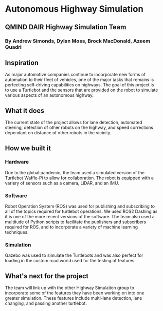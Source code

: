 # Autonomous Highway Simulation
## QMIND DAIR Highway Simulation Team
### By Andrew Simonds, Dylan Moss, Brock MacDonald, Azeem Quadri

## Inspiration
As major automotive companies continue to incorporate new forms of automation to their fleet of vehicles, one of the major tasks that remains is perfecting self-driving capabilities on highways.  The goal of this project is to use a Turtlebot and the sensors that are provided on the robot to simulate various aspects of an autonomous highway. 

## What it does
The current state of the project allows for lane detection, automated steering, detection of other robots on the highway, and speed corrections dependant on distance of other robots in the vicinity.  

## How we built it
### Hardware
Due to the global pandemic, the team used a simulated version of the Turtlebot Waffle-Pi to allow for collaboration.  The robot is equipped with a variery of sensors such as a camera, LiDAR, and an IMU.
### Software
Robot Operation System (ROS) was used for publishing and subscribing to all of the topics required for turtlebot operations.  We used ROS2 Dashing as it is one of the more recent versions of the software.  The team also used a multitude of Python scripts to facilitate the publishers and subscribers required for ROS, and to incorporate a variety of machine learning techniques.
### Simulation
Gazebo was used to simulate the Turtlebots and was also perfect for loading in the custom road world used for the testing of features.

## What's next for the project
The team will link up with the other Highway Simulation group to incorporate some of the features they have been working on into one greater simulation.  These features include multi-lane detection, lane changing, and passing another turtlebot.
